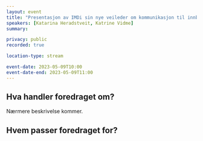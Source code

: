 ```yaml
---
layout: event
title: "Presentasjon av IMDi sin nye veileder om kommunikasjon til innbyggere med innvandrerbakgrunn"
speakers: [Katarina Heradstveit, Katrine Vidme]
summary: 

privacy: public
recorded: true

location-type: stream

event-date: 2023-05-09T10:00
event-date-end: 2023-05-09T11:00
---
```

## Hva handler foredraget om?
Nærmere beskrivelse kommer. 

## Hvem passer foredraget for?
